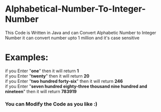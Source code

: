# Alphabetical-Number-To-Integer-Number

This Code is Written in Java and can Convert Alphabetic Number to Integer Number 
it can convert number upto 1 million
and it's case sensitive

# Examples:

if you Enter "**one**" then it will return **1**\
if you Enter "**twenty**" then it will return **20**\
if you Enter "**two hundred forty-six**" then it will return **246**\
if you Enter "**seven hundred eighty-three thousand nine hundred and nineteen**" then it will return **783919**
### You can Modify the Code as you like :)
